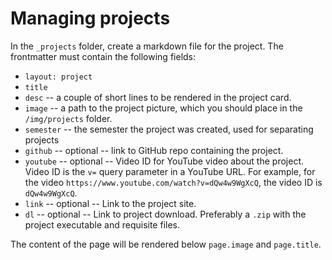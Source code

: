 # Managing projects

In the `_projects` folder, create a markdown file for the project. The frontmatter must contain the following fields:

- `layout: project`
- `title`
- `desc` -- a couple of short lines to be rendered in the project card.
- `image` -- a path to the project picture, which you should place in the `/img/projects` folder.
- `semester` -- the semester the project was created, used for separating projects
- `github` -- optional -- link to GitHub repo containing the project.
- `youtube` -- optional -- Video ID for YouTube video about the project. Video ID is the `v=` query parameter in a YouTube URL. 
For example, for the video `https://www.youtube.com/watch?v=dQw4w9WgXcQ`, the video ID is `dQw4w9WgXcQ`.
- `link` -- optional -- Link to the project site.
- `dl` -- optional -- Link to project download. Preferably a `.zip` with the project executable and requisite files.

The content of the page will be rendered below `page.image` and `page.title`.